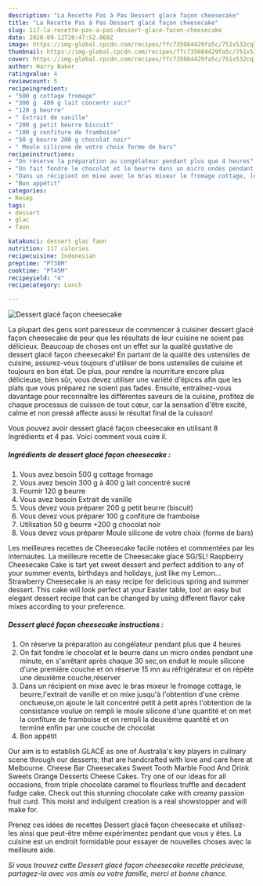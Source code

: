 ```yaml
---
description: "La Recette Pas à Pas Dessert glacé façon cheesecake"
title: "La Recette Pas à Pas Dessert glacé façon cheesecake"
slug: 117-la-recette-pas-a-pas-dessert-glace-facon-cheesecake
date: 2020-09-12T20:47:52.068Z
image: https://img-global.cpcdn.com/recipes/ffc735084429fa5c/751x532cq70/dessert-glace-facon-cheesecake-photo-principale-de-la-recette.jpg
thumbnail: https://img-global.cpcdn.com/recipes/ffc735084429fa5c/751x532cq70/dessert-glace-facon-cheesecake-photo-principale-de-la-recette.jpg
cover: https://img-global.cpcdn.com/recipes/ffc735084429fa5c/751x532cq70/dessert-glace-facon-cheesecake-photo-principale-de-la-recette.jpg
author: Harry Baker
ratingvalue: 4
reviewcount: 5
recipeingredient:
- "500 g cottage fromage"
- "300 g  400 g lait concentr sucr"
- "120 g beurre"
- " Extrait de vanille"
- "200 g petit beurre biscuit"
- "100 g confiture de framboise"
- "50 g beurre 200 g chocolat noir"
- " Moule silicone de votre choix forme de bars"
recipeinstructions:
- "On réserve la préparation au congélateur pendant plus que 4 heures"
- "On fait fondre le chocolat et le beurre dans un micro ondes pendant une minute, en s&#39;arrêtant après chaque 30 sec,on enduit le moule silicone d&#39;une première couche et on réserve 15 mn au réfrigérateur et on répète une deuxième couche,réserver"
- "Dans un récipient on mixe avec le bras mixeur le fromage cottage, le beurre,l&#39;extrait de vanille et on mixe jusqu&#39;à l&#39;obtention d&#39;une crème onctueuse,on ajoute le lait concentré petit à petit après l&#39;obtention de la consistance voulue on rempli le moule silicone d&#39;une quantité et on met la confiture de framboise et on rempli la deuxième quantité et on terminé enfin par une couche de chocolat"
- "Bon appétit"
categories:
- Resep
tags:
- dessert
- glac
- faon

katakunci: dessert glac faon 
nutrition: 117 calories
recipecuisine: Indonesian
preptime: "PT38M"
cooktime: "PT45M"
recipeyield: "4"
recipecategory: Lunch

---
```



![Dessert glacé façon cheesecake](https://img-global.cpcdn.com/recipes/ffc735084429fa5c/751x532cq70/dessert-glace-facon-cheesecake-photo-principale-de-la-recette.jpg)

La plupart des gens sont paresseux de commencer à cuisiner dessert glacé façon cheesecake de peur que les résultats de leur cuisine ne soient pas délicieux. Beaucoup de choses ont un effet sur la qualité gustative de dessert glacé façon cheesecake! En partant de la qualité des ustensiles de cuisine, assurez-vous toujours d'utiliser de bons ustensiles de cuisine et toujours en bon état. De plus, pour rendre la nourriture encore plus délicieuse, bien sûr, vous devez utiliser une variété d'épices afin que les plats que vous préparez ne soient pas fades. Ensuite, entraînez-vous davantage pour reconnaître les différentes saveurs de la cuisine, profitez de chaque processus de cuisson de tout cœur, car la sensation d'être excité, calme et non pressé affecte aussi le résultat final de la cuisson!

<!--inarticleads1-->

Vous pouvez avoir dessert glacé façon cheesecake en utilisant 8 Ingrédients et 4 pas. Voici comment vous cuire il.

##### Ingrédients de dessert glacé façon cheesecake :

1. Vous avez besoin 500 g cottage fromage
1. Vous avez besoin 300 g à 400 g lait concentré sucré
1. Fournir 120 g beurre
1. Vous avez besoin  Extrait de vanille
1. Vous devez vous préparer 200 g petit beurre (biscuit)
1. Vous devez vous préparer 100 g confiture de framboise
1. Utilisation 50 g beurre +200 g chocolat noir
1. Vous devez vous préparer  Moule silicone de votre choix (forme de bars)


Les meilleures recettes de Cheesecake facile notées et commentées par les internautes. La meilleure recette de Cheesecake glacé SG/SL! Raspberry Cheesecake Cake is tart yet sweet dessert and perfect addition to any of your summer events, birthdays and holidays, just like my Lemon… Strawberry Cheesecake is an easy recipe for delicious spring and summer dessert. This cake will look perfect at your Easter table, too! an easy but elegant dessert recipe that can be changed by using different flavor cake mixes according to your preference. 

<!--inarticleads2-->

##### Dessert glacé façon cheesecake instructions :

1. On réserve la préparation au congélateur pendant plus que 4 heures
1. On fait fondre le chocolat et le beurre dans un micro ondes pendant une minute, en s&#39;arrêtant après chaque 30 sec,on enduit le moule silicone d&#39;une première couche et on réserve 15 mn au réfrigérateur et on répète une deuxième couche,réserver
1. Dans un récipient on mixe avec le bras mixeur le fromage cottage, le beurre,l&#39;extrait de vanille et on mixe jusqu&#39;à l&#39;obtention d&#39;une crème onctueuse,on ajoute le lait concentré petit à petit après l&#39;obtention de la consistance voulue on rempli le moule silicone d&#39;une quantité et on met la confiture de framboise et on rempli la deuxième quantité et on terminé enfin par une couche de chocolat
1. Bon appétit


Our aim is to establish GLACÉ as one of Australia&#39;s key players in culinary scene through our desserts; that are handcrafted with love and care here at Melbourne. Cheese Bar Cheesecakes Sweet Tooth Marble Food And Drink Sweets Orange Desserts Cheese Cakes. Try one of our ideas for all occasions, from triple chocolate caramel to flourless truffle and decadent fudge cake. Check out this stunning chocolate cake with creamy passion fruit curd. This moist and indulgent creation is a real showstopper and will make for. 

<!--inarticleads1-->

<p>
Prenez ces idées de recettes Dessert glacé façon cheesecake et utilisez-les ainsi que peut-être même expérimentez pendant que vous y êtes. La cuisine est un endroit formidable pour essayer de nouvelles choses avec la meilleure aide.
</p>

<p>
<i>Si vous trouvez cette Dessert glacé façon cheesecake recette précieuse, partagez-la avec vos amis ou votre famille, merci et bonne chance.</i>
</p>
